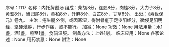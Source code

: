 序号：1117
名称：内托黄耆汤
组成：柴胡8分，连翘8分，肉桂8分，大力子8分，黄耆8分，当归尾8分，黄柏8分，升麻8分，白芷8分，甘草8分。
出处：《寿世保元》卷九。
主治：疮生腿外侧，或因寒湿，得附骨疽于足少阳经分，微侵足阳明经，坚硬漫肿，行步作痛，或不能行。
加减：None
功效：None
用法用量：水1盏，酒1盏，煎至1盏。食前温服。
制备方法：上锉1剂。
临床应用：None
各家论述：None
用药禁忌：None
附注：None
